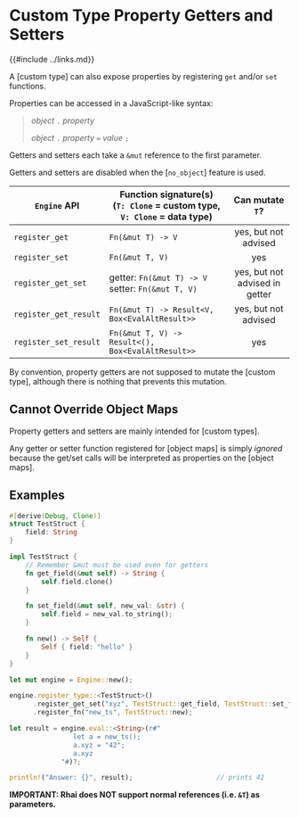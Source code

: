 Custom Type Property Getters and Setters
=======================================

{{#include ../links.md}}

A [custom type] can also expose properties by registering `get` and/or `set` functions.

Properties can be accessed in a JavaScript-like syntax:

> _object_ `.` _property_
>
> _object_ `.` _property_ `=` _value_ `;`

Getters and setters each take a `&mut` reference to the first parameter.

Getters and setters are disabled when the [`no_object`] feature is used.

| `Engine` API          | Function signature(s)<br/>(`T: Clone` = custom type,<br/>`V: Clone` = data type) |        Can mutate `T`?         |
| --------------------- | -------------------------------------------------------------------------------- | :----------------------------: |
| `register_get`        | `Fn(&mut T) -> V`                                                                |      yes, but not advised      |
| `register_set`        | `Fn(&mut T, V)`                                                                  |              yes               |
| `register_get_set`    | getter: `Fn(&mut T) -> V`</br>setter: `Fn(&mut T, V)`                            | yes, but not advised in getter |
| `register_get_result` | `Fn(&mut T) -> Result<V, Box<EvalAltResult>>`                                    |      yes, but not advised      |
| `register_set_result` | `Fn(&mut T, V) -> Result<(), Box<EvalAltResult>>`                                |              yes               |

By convention, property getters are not supposed to mutate the [custom type], although there is nothing
that prevents this mutation.


Cannot Override Object Maps
--------------------------

Property getters and setters are mainly intended for [custom types].

Any getter or setter function registered for [object maps] is simply _ignored_ because
the get/set calls will be interpreted as properties on the [object maps].


Examples
--------

```rust , no_run
#[derive(Debug, Clone)]
struct TestStruct {
    field: String
}

impl TestStruct {
    // Remember &mut must be used even for getters
    fn get_field(&mut self) -> String {
        self.field.clone()
    }

    fn set_field(&mut self, new_val: &str) {
        self.field = new_val.to_string();
    }

    fn new() -> Self {
        Self { field: "hello" }
    }
}

let mut engine = Engine::new();

engine.register_type::<TestStruct>()
      .register_get_set("xyz", TestStruct::get_field, TestStruct::set_field)
      .register_fn("new_ts", TestStruct::new);

let result = engine.eval::<String>(r#"
                let a = new_ts();
                a.xyz = "42";
                a.xyz
             "#)?;

println!("Answer: {}", result);                     // prints 42
```

**IMPORTANT: Rhai does NOT support normal references (i.e. `&T`) as parameters.**
